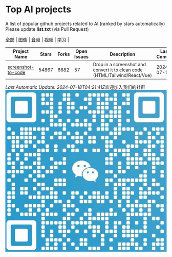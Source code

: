 # Top AI projects
A list of popular github projects related to AI (ranked by stars automatically)
Please update **list.txt** (via Pull Request)

<a href="./README.md">全部</a> |   <a href="./READMEpicture.md">图像</a> |   <a href="./READMEaudio.md">音频</a> | <a href="./READMEvideo.md">视频</a> | <a href="./READMElearn.md">学习</a> | 

| Project Name | Stars | Forks | Open Issues | Description | Last Commit |
| ------------ | ----- | ----- | ----------- | ----------- | ----------- |
| [screenshot-to-code](https://github.com/abi/screenshot-to-code) | 54867 | 6682 | 57 | Drop in a screenshot and convert it to clean code (HTML/Tailwind/React/Vue) | 2024-07-15 |

*Last Automatic Update: 2024-07-18T04:21:41Z*欢迎加入我们的社群 ![](https://raw.githubusercontent.com/mouuii/picture/master/weichat.jpg) 